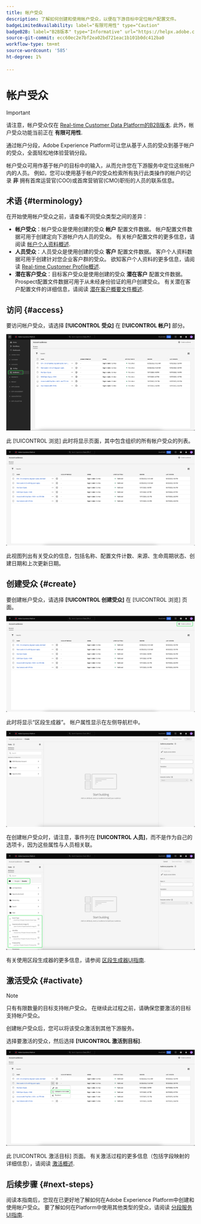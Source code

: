 ```yaml
---
title: 帐户受众
description: 了解如何创建和使用帐户受众，以便在下游目标中定位帐户配置文件。
badgeLimitedAvailability: label="有限可用性" type="Caution"
badgeB2B: label="B2B版本" type="Informative" url="https://helpx.adobe.com/legal/product-descriptions/real-time-customer-data-platform-b2b-edition-prime-and-ultimate-packages.html"
source-git-commit: ecc60ec2e7bf2ea02bd721eac1b101b0dc412ba0
workflow-type: tm+mt
source-wordcount: '585'
ht-degree: 1%

---
```



# 帐户受众

>[!IMPORTANT]
>
>请注意，帐户受众仅在 [Real-time Customer Data Platform的B2B版本](../../rtcdp/b2b-overview.md). 此外，帐户受众功能当前正在 **有限可用性**.

通过帐户分段，Adobe Experience Platform可让您从基于人员的受众到基于帐户的受众，全面轻松地体验营销分段。

帐户受众可用作基于帐户的目标中的输入，从而允许您在下游服务中定位这些帐户内的人员。 例如，您可以使用基于帐户的受众检索所有执行此类操作的帐户的记录 **非** 拥有首席运营官(COO)或首席营销官(CMO)职衔的人员的联系信息。

## 术语 {#terminology}

在开始使用帐户受众之前，请查看不同受众类型之间的差异：

- **帐户受众**：帐户受众是使用创建的受众 **帐户** 配置文件数据。 帐户配置文件数据可用于创建定向下游帐户内人员的受众。 有关帐户配置文件的更多信息，请阅读 [帐户个人资料概述](../../rtcdp/accounts/account-profile-overview.md).
- **人员受众**：人员受众是使用创建的受众 **客户** 配置文件数据。 客户个人资料数据可用于创建针对您企业客户群的受众。 欲知客户个人资料的更多信息，请阅读 [Real-time Customer Profile概述](../../profile/home.md).
- **潜在客户受众**：目标客户受众是使用创建的受众 **潜在客户** 配置文件数据。 Prospect配置文件数据可用于从未经身份验证的用户创建受众。 有关潜在客户配置文件的详细信息，请阅读 [潜在客户概要文件概述](../../profile/ui/prospect-profile.md).

## 访问 {#access}

要访问帐户受众，请选择 **[!UICONTROL 受众]** 在 **[!UICONTROL 帐户]** 部分。

![受众按钮在帐户部分中突出显示。](../images/ui/account-audiences/select.png)

此 [!UICONTROL 浏览] 此时将显示页面，其中包含组织的所有帐户受众的列表。

![此时将显示属于组织的帐户受众。](../images/ui/account-audiences/browse.png)

此视图列出有关受众的信息，包括名称、配置文件计数、来源、生命周期状态、创建日期和上次更新日期。

## 创建受众 {#create}

要创建帐户受众，请选择 **[!UICONTROL 创建受众]** 在 [!UICONTROL 浏览] 页面。

![此 [!UICONTROL 创建受众] 按钮在帐户受众浏览页面上突出显示。](../images/ui/account-audiences/select-create-audience.png)

此时将显示“区段生成器”。 帐户属性显示在左侧导航栏中。

![此时将显示“区段生成器”。 请注意，仅显示属性。](../images/ui/account-audiences/segment-builder.png)

在创建帐户受众时，请注意，事件列在 **[!UICONTROL 人员]**，而不是作为自己的选项卡，因为这些属性与人员相关联。

![查找事件的位置，位于 [!UICONTROL 人员] 文件夹时，将高亮显示。](../images/ui/account-audiences/attributes.png)

有关使用区段生成器的更多信息，请参阅 [区段生成器UI指南](./segment-builder.md).

## 激活受众 {#activate}

>[!NOTE]
>
>只有有限数量的目标支持帐户受众。 在继续此过程之前，请确保您要激活的目标支持帐户受众。

创建帐户受众后，您可以将该受众激活到其他下游服务。

选择要激活的受众，然后选择 **[!UICONTROL 激活到目标]**.

![此 [!UICONTROL 激活到目标] 所选受众的快速操作菜单中会高亮显示按钮。](../images/ui/account-audiences/activate.png)

此 [!UICONTROL 激活目标] 页面。 有关激活过程的更多信息（包括字段映射的详细信息），请阅读 [激活概述](../../destinations/ui/activation-overview.md).

## 后续步骤 {#next-steps}

阅读本指南后，您现在已更好地了解如何在Adobe Experience Platform中创建和使用帐户受众。 要了解如何在Platform中使用其他类型的受众，请阅读 [分段服务UI指南](./overview.md).
